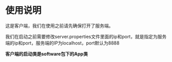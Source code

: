 # 使用说明

这是客户端，我们在使用之前请先确保打开了服务端。

我们在启动之前需要修改server.properties文件里面的ip和port，就是指定为服务端的ip和port，服务端的IP为localhost，port默认为8888

**客户端的启动类是software包下的App类**
